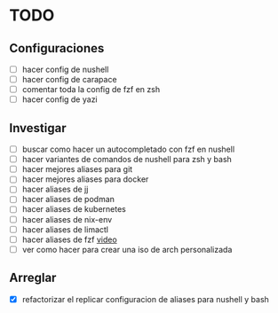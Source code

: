 # TODO

## Configuraciones

- [ ] hacer config de nushell
- [ ] hacer config de carapace
- [ ] comentar toda la config de fzf en zsh
- [ ] hacer config de yazi

## Investigar

- [ ] buscar como hacer un autocompletado con fzf en nushell
- [ ] hacer variantes de comandos de nushell para zsh y bash
- [ ] hacer mejores aliases para git
- [ ] hacer mejores aliases para docker
- [ ] hacer aliases de jj
- [ ] hacer aliases de podman
- [ ] hacer aliases de kubernetes
- [ ] hacer aliases de nix-env
- [ ] hacer aliases de limactl
- [ ] hacer aliases de fzf [video](https://www.youtube.com/watch?v=MvLQor1Ck3M)
- [ ] ver como hacer para crear una iso de arch personalizada

## Arreglar

- [X] refactorizar el replicar configuracion de aliases para nushell y bash
